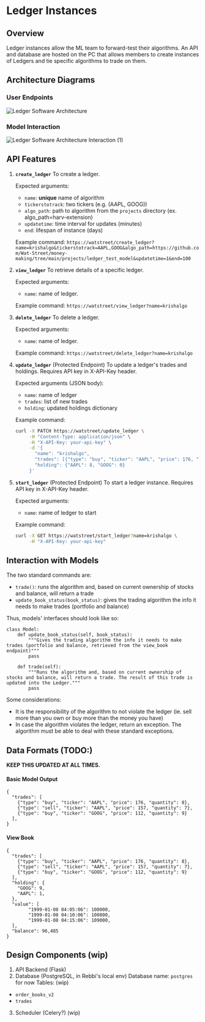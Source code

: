 # Ledger Instances

## Overview
Ledger instances allow the ML team to forward-test their algorithms. An API and database are hosted on the PC that allows members to create instances of Ledgers and tie specific algorithms to trade on them.

## Architecture Diagrams
### User Endpoints
![Ledger Software Architecture](https://github.com/user-attachments/assets/2a9cac2a-7bd0-446c-8cdb-fec982467540)

### Model Interaction
![Ledger Software Architecture Interaction (1)](https://github.com/user-attachments/assets/34e724dd-d48e-419f-b9f0-fefa9386c170)

## API Features
1. **`create_ledger`**
    To create a ledger.

    Expected arguments:
    - `name`: **unique** name of algorithm
    - `tickerstotrack`: two tickers (e.g. (AAPL, GOOG))
    - `algo_path`: path to algorithm from the `projects` directory (ex. algo_path=harv-extension)
    - `updatetime`: time interval for updates (minutes)
    - `end`: lifespan of instance (days)

    Example command: `https://watstreet/create_ledger?name=krishalgo&tickerstotrack=AAPL,GOOG&algo_path=https://github.com/Wat-Street/money-making/tree/main/projects/ledger_test_model&updatetime=1&end=100`

2. **`view_ledger`**
    To retrieve details of a specific ledger.

    Expected arguments:
    - `name`: name of ledger.

    Example command: `https://watstreet/view_ledger?name=krishalgo`

3. **`delete_ledger`**
    To delete a ledger.

    Expected arguments:
    - `name`: name of ledger.
  
    Example command: `https://watstreet/delete_ledger?name=krishalgo`

4. **`update_ledger`** (Protected Endpoint)
   To update a ledger's trades and holdings. Requires API key in X-API-Key header.

    Expected arguments (JSON body):

    - `name`: name of ledger
    - `trades`: list of new trades
    - `holding`: updated holdings dictionary

    Example command:

    ```bash
    curl -X PATCH https://watstreet/update_ledger \
         -H "Content-Type: application/json" \
         -H "X-API-Key: your-api-key" \
         -d '{
           "name": "krishalgo",
           "trades": [{"type": "buy", "ticker": "AAPL", "price": 176, "quantity": 8}],
           "holding": {"AAPL": 8, "GOOG": 0}
         }'
    ```

5. **`start_ledger`** (Protected Endpoint)
   To start a ledger instance. Requires API key in X-API-Key header.

    Expected arguments:

    - `name`: name of ledger to start

    Example command:

    ```bash
    curl -X GET https://watstreet/start_ledger?name=krishalgo \
         -H "X-API-Key: your-api-key"
    ```

## Interaction with Models
The two standard commands are:
- `trade()`: runs the algorithm and, based on current ownership of stocks and balance, will return a trade
- `update_book_status(book_status)`: gives the trading algorithm the info it needs to make trades (portfolio and balance)

Thus, models' interfaces should look like so:
```
class Model:
    def update_book_status(self, book_status):
        """Gives the trading algorithm the info it needs to make trades (portfolio and balance, retrieved from the view_book endpoint)"""
        pass

    def trade(self):
        """Runs the algorithm and, based on current ownership of stocks and balance, will return a trade. The result of this trade is updated into the Ledger."""
        pass
```

Some considerations:
- It is the responsibility of the algorithm to not violate the ledger (ie. sell more than you own or buy more than the money you have)
- In case the algorithm violates the ledger, return an exception. The algorithm must be able to deal with these standard exceptions. 

## Data Formats (TODO:)
**KEEP THIS UPDATED AT ALL TIMES.** 
#### Basic Model Output
```
{
  "trades": [
    {"type": "buy", "ticker": "AAPL", "price": 176, "quantity": 8},
    {"type": "sell", "ticker": "AAPL", "price": 157, "quantity": 7},
    {"type": "buy", "ticker": "GOOG", "price": 112, "quantity": 9}
  ],
}
```


#### View Book
```
{
  "trades": [
    {"type": "buy", "ticker": "AAPL", "price": 176, "quantity": 8},
    {"type": "sell", "ticker": "AAPL", "price": 157, "quantity": 7},
    {"type": "buy", "ticker": "GOOG", "price": 112, "quantity": 9}
  ],
  "holding": {
    "GOOG": 9,
    "AAPL": 1,
  },
  "value": [
        "1999-01-08 04:05:06": 100000,
        "1999-01-08 04:10:06": 100800,
        "1999-01-08 04:15:06": 109000,
  ],
  "balance": 96,485
}
```

## Design Components (wip)
1. API Backend (Flask)
2. Database (PostgreSQL, in Rebbi's local env)
Database name: `postgres` for now
Tables: (wip)
- `order_books_v2`
- `trades`
3. Scheduler (Celery?) (wip)






